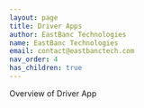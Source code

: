 ```yaml
---
layout: page
title: Driver Apps
author: EastBanc Technologies
name: EastBanc Technologies
email: contact@eastbanctech.com
nav_order: 4
has_children: true
---
```


Overview of Driver App
